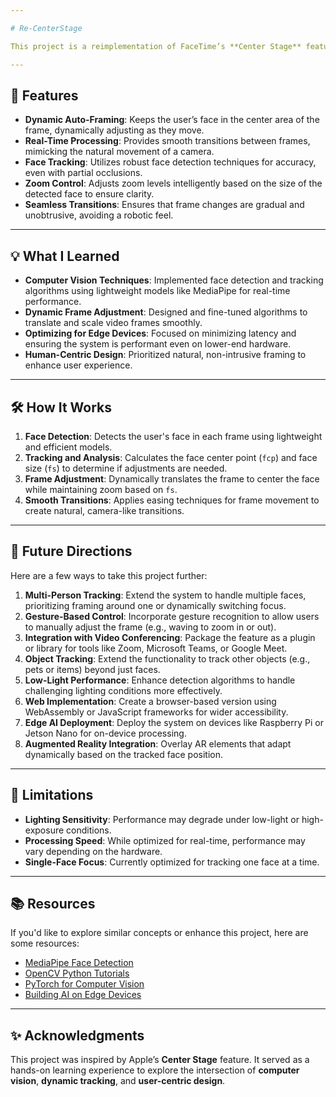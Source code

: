 ```yaml
---

# Re-CenterStage

This project is a reimplementation of FaceTime’s **Center Stage** feature, designed to dynamically track a user’s face in a video feed, adjust the frame smoothly, and maintain a natural, user-friendly viewing experience. By combining real-time face detection and tracking with frame adjustments and zoom control, this project demonstrates how advanced computer vision techniques can replicate a seamless auto-framing experience.  

---
```


## 🚀 Features  

- **Dynamic Auto-Framing**: Keeps the user’s face in the center area of the frame, dynamically adjusting as they move.
- **Real-Time Processing**: Provides smooth transitions between frames, mimicking the natural movement of a camera.
- **Face Tracking**: Utilizes robust face detection techniques for accuracy, even with partial occlusions.
- **Zoom Control**: Adjusts zoom levels intelligently based on the size of the detected face to ensure clarity.
- **Seamless Transitions**: Ensures that frame changes are gradual and unobtrusive, avoiding a robotic feel.  

---

## 💡 What I Learned  

- **Computer Vision Techniques**: Implemented face detection and tracking algorithms using lightweight models like MediaPipe for real-time performance.  
- **Dynamic Frame Adjustment**: Designed and fine-tuned algorithms to translate and scale video frames smoothly.  
- **Optimizing for Edge Devices**: Focused on minimizing latency and ensuring the system is performant even on lower-end hardware.  
- **Human-Centric Design**: Prioritized natural, non-intrusive framing to enhance user experience.  

---

## 🛠️ How It Works  

1. **Face Detection**: Detects the user's face in each frame using lightweight and efficient models.  
2. **Tracking and Analysis**: Calculates the face center point (`fcp`) and face size (`fs`) to determine if adjustments are needed.  
3. **Frame Adjustment**: Dynamically translates the frame to center the face while maintaining zoom based on `fs`.  
4. **Smooth Transitions**: Applies easing techniques for frame movement to create natural, camera-like transitions.  

---

## 🔮 Future Directions  

Here are a few ways to take this project further:  

1. **Multi-Person Tracking**: Extend the system to handle multiple faces, prioritizing framing around one or dynamically switching focus.  
2. **Gesture-Based Control**: Incorporate gesture recognition to allow users to manually adjust the frame (e.g., waving to zoom in or out).  
3. **Integration with Video Conferencing**: Package the feature as a plugin or library for tools like Zoom, Microsoft Teams, or Google Meet.  
4. **Object Tracking**: Extend the functionality to track other objects (e.g., pets or items) beyond just faces.  
5. **Low-Light Performance**: Enhance detection algorithms to handle challenging lighting conditions more effectively.  
6. **Web Implementation**: Create a browser-based version using WebAssembly or JavaScript frameworks for wider accessibility.  
7. **Edge AI Deployment**: Deploy the system on devices like Raspberry Pi or Jetson Nano for on-device processing.  
8. **Augmented Reality Integration**: Overlay AR elements that adapt dynamically based on the tracked face position.  

---

## 🛑 Limitations  

- **Lighting Sensitivity**: Performance may degrade under low-light or high-exposure conditions.  
- **Processing Speed**: While optimized for real-time, performance may vary depending on the hardware.  
- **Single-Face Focus**: Currently optimized for tracking one face at a time.  

---

## 📚 Resources  

If you'd like to explore similar concepts or enhance this project, here are some resources:  

- [MediaPipe Face Detection](https://google.github.io/mediapipe/solutions/face_detection.html)  
- [OpenCV Python Tutorials](https://docs.opencv.org/4.x/d6/d00/tutorial_py_root.html)  
- [PyTorch for Computer Vision](https://pytorch.org/tutorials/intermediate/torchvision_tutorial.html)  
- [Building AI on Edge Devices](https://developer.nvidia.com/embedded-computing)  

---

## ✨ Acknowledgments  

This project was inspired by Apple’s **Center Stage** feature. It served as a hands-on learning experience to explore the intersection of **computer vision**, **dynamic tracking**, and **user-centric design**.  

